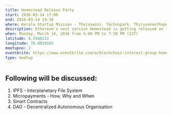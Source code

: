 ```yaml
---
title: Homestead Release Party
start: 2016-03-14 17:00
end: 2016-03-14 19:30
where: Kerala Startup Mission - Thejaswini. Technopark. Thiruvananthapuram.
description: Ethereum's next version Homestead is getting released on this same day! So, we are holding a release party!
when: Monday, March 14, 2016 from 5:00 PM to 7:30 PM (IST)
latitude: 8.5566111
longitude: 76.8819165
meetupno: 2
eventbrite: https://www.eventbrite.com/e/blockchain-interest-group-homestead-release-party-tickets-22721407341
type: meetup
---
```



## Following will be discussed:
 1. IPFS - Interplanetary File System
 2. Micropayments - How, Why and When
 3. Smart Contracts
 4. DAO - Decentralized Autonomous Organisation
